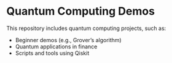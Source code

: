 # Quantum Computing Demos
This repository includes quantum computing projects, such as:
- Beginner demos (e.g., Grover’s algorithm)
- Quantum applications in finance
- Scripts and tools using Qiskit
